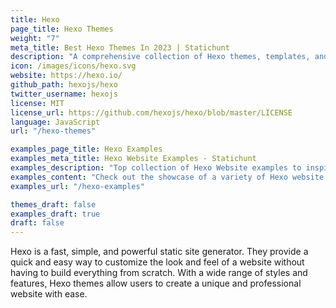 ```yaml
---
title: Hexo
page_title: Hexo Themes
weight: "7"
meta_title: Best Hexo Themes In 2023 | Statichunt
description: "A comprehensive collection of Hexo themes, templates, and starters, all available for free"
icon: /images/icons/hexo.svg
website: https://hexo.io/
github_path: hexojs/hexo
twitter_username: hexojs
license: MIT
license_url: https://github.com/hexojs/hexo/blob/master/LICENSE
language: JavaScript
url: "/hexo-themes"

examples_page_title: Hexo Examples
examples_meta_title: Hexo Website Examples - Statichunt
examples_description: "Top collection of Hexo Website examples to inspire the creation of your next online Project"
examples_content: "Check out the showcase of a variety of Hexo website examples. Get inspired about building your next web project on the Hexo static site generator."
examples_url: "/hexo-examples"

themes_draft: false
examples_draft: true
draft: false
---
```


Hexo is a fast, simple, and powerful static site generator. They provide a quick and easy way to customize the look and feel of a website without having to build everything from scratch. With a wide range of styles and features, Hexo themes allow users to create a unique and professional website with ease.
